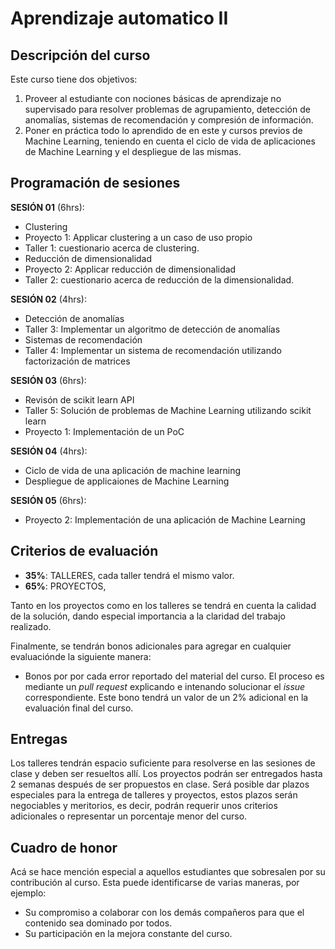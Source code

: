 # Aprendizaje automatico II

## Descripción del curso

Este curso tiene dos objetivos:

1. Proveer al estudiante con nociones básicas de aprendizaje no supervisado para resolver problemas de agrupamiento, detección de anomalías, sistemas de recomendación y compresión de información.
2. Poner en práctica todo lo aprendido de en este y cursos previos de Machine Learning, teniendo en cuenta el ciclo de vida de aplicaciones de Machine Learning y el despliegue de las mismas.

## Programación de sesiones

**SESIÓN 01** (6hrs):
  - Clustering
  - Proyecto 1: Applicar clustering a un caso de uso propio
  - Taller 1: cuestionario acerca de clustering.
  - Reducción de dimensionalidad
  - Proyecto 2: Applicar reducción de dimensionalidad
  - Taller 2: cuestionario acerca de reducción de la dimensionalidad.
  
**SESIÓN 02** (4hrs):
  - Detección de anomalías
  - Taller 3: Implementar un algoritmo de detección de anomalías
  - Sistemas de recomendación
  - Taller 4: Implementar un sistema de recomendación utilizando factorización de matrices

**SESIÓN 03** (6hrs):
  - Revisón de scikit learn API
  - Taller 5: Solución de problemas de Machine Learning utilizando scikit learn
  - Proyecto 1: Implementación de un PoC
  
**SESIÓN 04** (4hrs):
  - Ciclo de vida de una aplicación de machine learning
  - Despliegue de applicaiones de Machine Learning
  
**SESIÓN 05** (6hrs):
  - Proyecto 2: Implementación de una aplicación de Machine Learning

## Criterios de evaluación

- **35%**: TALLERES, cada taller tendrá el mismo valor.
- **65%**: PROYECTOS, 

Tanto en los proyectos como en los talleres se tendrá en cuenta la calidad de la solución, dando especial importancia a la claridad del trabajo realizado.

Finalmente, se tendrán bonos adicionales para agregar en cualquier evaluaciónde la siguiente manera:

- Bonos por por cada error reportado del material del curso. El proceso es mediante un *pull request* explicando e intenando solucionar el *issue*  correspondiente. Este bono tendrá un valor de un 2% adicional en la evaluación final del curso.

## Entregas

Los talleres tendrán espacio suficiente para resolverse en las sesiones de clase y deben ser resueltos allí. Los proyectos podrán ser entregados hasta 2 semanas después de ser propuestos en clase. Será posible dar plazos especiales para la entrega de talleres y proyectos, estos plazos serán negociables y meritorios, es decir, podrán requerir unos criterios adicionales o representar un porcentaje menor del curso.

## Cuadro de honor

Acá se hace mención especial a aquellos estudiantes que sobresalen por su contribución al curso. Esta puede identificarse de varias maneras, por ejemplo:

- Su compromiso a colaborar con los demás compañeros para que el contenido sea dominado por todos.
- Su participación en la mejora constante del curso.
